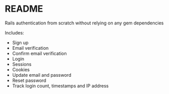 # README

Rails authentication from scratch without relying on any gem dependencies

Includes:
- Sign up
- Email verification
- Confirm email verification
- Login
- Sessions
- Cookies
- Update email and password
- Reset password
- Track login count, timestamps and IP address
